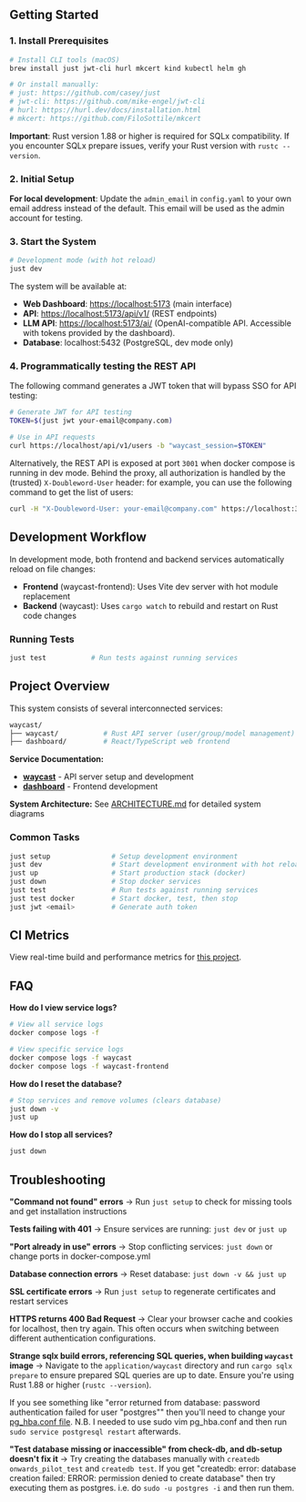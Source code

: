 ## Getting Started

### 1. Install Prerequisites

```bash
# Install CLI tools (macOS)
brew install just jwt-cli hurl mkcert kind kubectl helm gh

# Or install manually:
# just: https://github.com/casey/just
# jwt-cli: https://github.com/mike-engel/jwt-cli
# hurl: https://hurl.dev/docs/installation.html
# mkcert: https://github.com/FiloSottile/mkcert
```

**Important**: Rust version 1.88 or higher is required for SQLx compatibility. If you encounter SQLx prepare issues, verify your Rust version with `rustc --version`.

### 2. Initial Setup

**For local development**: Update the `admin_email` in `config.yaml` to your own email address instead of the default. This email will be used as the admin account for testing.

### 3. Start the System

```bash
# Development mode (with hot reload)
just dev
```

The system will be available at:

- **Web Dashboard**: <https://localhost:5173> (main interface)
- **API**: <https://localhost:5173/api/v1/> (REST endpoints)
- **LLM API**: <https://localhost:5173/ai/> (OpenAI-compatible API. Accessible with tokens provided by the dashboard).
- **Database**: localhost:5432 (PostgreSQL, dev mode only)

### 4. Programmatically testing the REST API

The following command generates a JWT token that will bypass SSO for API testing:

```bash
# Generate JWT for API testing
TOKEN=$(just jwt your-email@company.com)

# Use in API requests
curl https://localhost/api/v1/users -b "waycast_session=$TOKEN"
```

Alternatively, the REST API is exposed at port `3001` when docker compose is running in dev mode. Behind the proxy, all authorization is handled by the (trusted) `X-Doubleword-User` header: for example, you can use the following command to get the list of users:

```bash
curl -H "X-Doubleword-User: your-email@company.com" https://localhost:3001/api/v1/users
```

## Development Workflow

In development mode, both frontend and backend services automatically reload on file changes:

- **Frontend** (waycast-frontend): Uses Vite dev server with hot module replacement
- **Backend** (waycast): Uses `cargo watch` to rebuild and restart on Rust code changes

### Running Tests

```bash
just test           # Run tests against running services
```

## Project Overview

This system consists of several interconnected services:

```bash
waycast/
├── waycast/           # Rust API server (user/group/model management)
├── dashboard/         # React/TypeScript web frontend
```

**Service Documentation:**

- **[waycast](application/waycast/README.md)** - API server setup and development
- **[dashboard](application/dashboard/README.md)** - Frontend development

**System Architecture:** See [ARCHITECTURE.md](ARCHITECTURE.md) for detailed system diagrams

### Common Tasks

```bash
just setup               # Setup development environment
just dev                 # Start development environment with hot reload
just up                  # Start production stack (docker)
just down                # Stop docker services
just test                # Run tests against running services
just test docker         # Start docker, test, then stop
just jwt <email>         # Generate auth token
```

## CI Metrics

View real-time build and performance metrics for [this project](https://charts.somnial.co/doubleword-waycast).

## FAQ

**How do I view service logs?**

```bash
# View all service logs
docker compose logs -f

# View specific service logs
docker compose logs -f waycast
docker compose logs -f waycast-frontend
```

**How do I reset the database?**

```bash
# Stop services and remove volumes (clears database)
just down -v
just up
```

**How do I stop all services?**

```bash
just down
```

## Troubleshooting

**"Command not found" errors**
→ Run `just setup` to check for missing tools and get installation instructions

**Tests failing with 401**
→ Ensure services are running: `just dev` or `just up`

**"Port already in use" errors**
→ Stop conflicting services: `just down` or change ports in docker-compose.yml

**Database connection errors**
→ Reset database: `just down -v && just up`

**SSL certificate errors**
→ Run `just setup` to regenerate certificates and restart services

**HTTPS returns 400 Bad Request**
→ Clear your browser cache and cookies for localhost, then try again. This often occurs when switching between different authentication configurations.

**Strange sqlx build errors, referencing SQL queries, when building `waycast` image**
→ Navigate to the `application/waycast` directory and run `cargo sqlx prepare` to
ensure prepared SQL queries are up to date. Ensure you're using Rust 1.88 or higher (`rustc --version`).

If you see something like "error returned from database: password authentication failed for user "postgres""
then you'll need to change your [pg_hba.conf file](https://stackoverflow.com/a/55039419).
N.B. I needed to use sudo vim pg_hba.conf and then run `sudo service postgresql restart` afterwards.

**"Test database missing or inaccessible" from check-db, and db-setup doesn't fix it**
→ Try creating the databases manually with `createdb onwards_pilot_test` and `createdb test`.
If you get "createdb: error: database creation failed: ERROR: permission denied to create database" then try executing them as postgres.
i.e. do `sudo -u postgres -i` and then run them.
